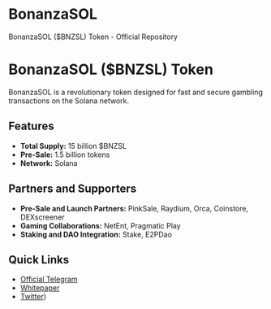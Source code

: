 # BonanzaSOL
BonanzaSOL ($BNZSL) Token - Official Repository
# BonanzaSOL ($BNZSL) Token

BonanzaSOL is a revolutionary token designed for fast and secure gambling transactions on the Solana network.

## Features
- **Total Supply:** 15 billion $BNZSL
- **Pre-Sale:** 1.5 billion tokens
- **Network:** Solana

## Partners and Supporters
- **Pre-Sale and Launch Partners:** PinkSale, Raydium, Orca, Coinstore, DEXscreener
- **Gaming Collaborations:** NetEnt, Pragmatic Play
- **Staking and DAO Integration:** Stake, E2PDao

## Quick Links
- [Official Telegram](https://t.me/Bonanza_SOL)
- [Whitepaper](https://medium.com/@BonanzaSOL)
- [Twitter](https://x.com/BonanzaSoL))
